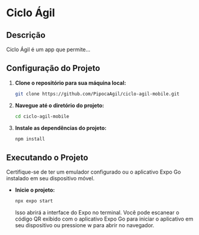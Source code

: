 # Ciclo Ágil

 ## Descrição
Ciclo Ágil é um app que permite...

## Configuração do Projeto

1. **Clone o repositório para sua máquina local:**

    ```bash
    git clone https://github.com/PipocaAgil/ciclo-agil-mobile.git
    ```

2. **Navegue até o diretório do projeto:**

    ```bash
    cd ciclo-agil-mobile
    ```

3. **Instale as dependências do projeto:**

    ```bash
    npm install
    ```

## Executando o Projeto

Certifique-se de ter um emulador configurado ou o aplicativo Expo Go instalado em seu dispositivo móvel.

- **Inicie o projeto:**

    ```bash
    npx expo start
    ```

    Isso abrirá a interface do Expo no terminal. Você pode escanear o código QR exibido com o aplicativo Expo Go para iniciar o aplicativo em seu dispositivo ou pressione w para abrir no navegador.
